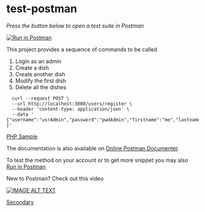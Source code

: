 # test-postman
_Press the button below to open a test suite in Postman_

[![Run in Postman](https://run.pstmn.io/button.svg)](https://app.getpostman.com/run-collection/6a93e95a9669e43b665c)

This project provides a sequence of commands to be called 

1. Login as an admin
2. Create a dish
3. Create another dish
4. Modify the first dish
5. Delete all the dishes

```
  curl --request POST \
  --url http://localhost:3000/users/register \
  --header 'content-type: application/json' \
  --data ' {"username":"usrAdmin","password":"pwdAdmin","firstname":"me","lastname":"myself" }'
```


[PHP Sample](https://gist.github.com/scigoli/ebe88538f58dc3ee00083f802fe51c6d)

The documentation is also available on [Online Postman Documenter](https://documenter.getpostman.com/collection/view/996393-72e02c9a-3331-a6a8-bda4-658519557f40).

To test the method on your account or to get more snippet you may also [Run in Postman](https://www.getpostman.com/collections/6a93e95a9669e43b665c)

New to Postman? Check out this video

[![IMAGE ALT TEXT](http://img.youtube.com/vi/JZP2ose-OBQ/0.jpg)](https://youtu.be/JZP2ose-OBQ)

[Secondary](secondary.md)
